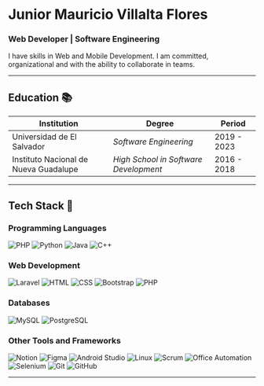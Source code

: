 
<!--
**jr-villalta/jr-villalta** is a ✨ _special_ ✨ repository because its `README.md` (this file) appears on your GitHub profile.

Here are some ideas to get you started:

- 🔭 I’m currently working on ...
- 🌱 I’m currently learning ...
- 👯 I’m looking to collaborate on ...
- 🤔 I’m looking for help with ...
- 💬 Ask me about ...
- 📫 How to reach me: ...
- 😄 Pronouns: ...
- ⚡ Fun fact: ...
-->
  <h1><strong>Junior Mauricio Villalta Flores</strong></h1>
  <h3><strong>Web Developer | Software Engineering</strong></h3>
  
  I have skills in Web and Mobile Development. I am committed, organizational and with the ability to collaborate in teams. 



<hr>

## Education 📚
<div align="center">

| Institution                              | Degree                                  | Period        |
|------------------------------------------|-----------------------------------------|---------------|
| Universidad de El Salvador               | _*Software Engineering*_                | 2019 - 2023   |
| Instituto Nacional de Nueva Guadalupe    | _*High School in Software Development*_ | 2016 - 2018   |
</div>

<hr>

## Tech Stack 🚀
### Programming Languages
![PHP](https://img.shields.io/badge/-PHP-777BB4?logo=php&logoColor=white)
![Python](https://img.shields.io/badge/-Python-306998?logo=python&logoColor=white)
![Java](https://img.shields.io/badge/-Java-E76F00?logo=java&logoColor=white)
![C++](https://img.shields.io/badge/-C++-00599C?logo=cplusplus&logoColor=white)

### Web Development
![Laravel](https://img.shields.io/badge/-Laravel-E14C1C?logo=laravel&logoColor=white)
![HTML](https://img.shields.io/badge/-HTML-E34F26?logo=html5&logoColor=white)
![CSS](https://img.shields.io/badge/-CSS-1572B6?logo=css3&logoColor=white)
![Bootstrap](https://img.shields.io/badge/-Bootstrap-563D7C?logo=bootstrap&logoColor=white)
![PHP](https://img.shields.io/badge/-PHP-777BB4?logo=php&logoColor=white)

### Databases
![MySQL](https://img.shields.io/badge/-MySQL-00758F?logo=mysql&logoColor=white)
![PostgreSQL](https://img.shields.io/badge/-PostgreSQL-336791?logo=postgresql&logoColor=white)

### Other Tools and Frameworks
![Notion](https://img.shields.io/badge/-Notion-000000?logo=notion&logoColor=white)
![Figma](https://img.shields.io/badge/-Figma-F24E1E?logo=figma&logoColor=white)
![Android Studio](https://img.shields.io/badge/-Android%20Studio-3DDC84?logo=android-studio&logoColor=white)
![Linux](https://img.shields.io/badge/-Linux-FCC624?logo=linux&logoColor=white)
![Scrum](https://img.shields.io/badge/-Scrum-2C6EBB?logo=scrum&logoColor=white)
![Office Automation](https://img.shields.io/badge/-Office%20Automation-6A9EDC?logo=microsoft-office&logoColor=white)
![Selenium](https://img.shields.io/badge/-Selenium-43B02A?logo=selenium&logoColor=white)
![Git](https://img.shields.io/badge/-Git-F05032?logo=git&logoColor=white)
![GitHub](https://img.shields.io/badge/-GitHub-181717?logo=github&logoColor=white)

<hr>
